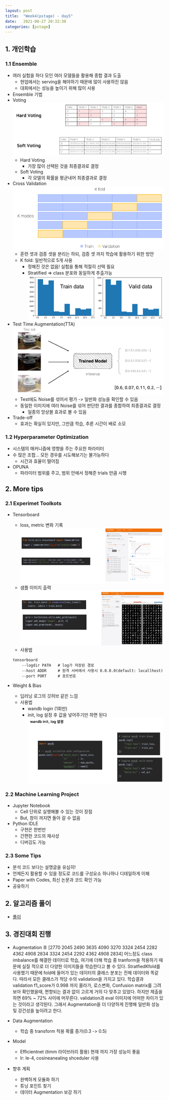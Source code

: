 ```yaml
---
layout: post
title:  "Week4(pstage) - day5"
date:   2021-08-27 20:32:30
categories: [pstage]
---
```


## 1. 개인학습
### 1.1 Ensemble
* 여러 실험을 하다 모인 여러 모델들을 활용해 종합 결과 도출
    * 현업에서는 serving을 해야하기 때문에 많이 사용하진 않음
    * 대회에서는 성능을 높이기 위해 많이 사용
* Ensemble 기법  
* Voting  
    ![](/assets/image/pstage/w4_d5_1.PNG)
    * Hard Voting
        * 가장 많이 선택된 것을 최종결과로 결정
    * Soft Voting
        * 각 모델의 확률을 평균내어 최종결과로 결정
* Cross Validation  
    ![](/assets/image/pstage/w4_d5_2.PNG)
    * 훈련 셋과 검증 셋을 분리는 하되, 검증 셋 까지 학습에 활용하기 위한 방안
    * K fold: 일반적으로 5개 사용
        * 정해진 것은 없음! 실험을 통해 적절히 선택 필요
        * Stratified => class 분포와 동일하게 추출가능  
        ![](/assets/image/pstage/w4_d5_3.PNG)
* Test Time Augmentation(TTA)  
    ![](/assets/image/pstage/w4_d5_4.PNG)
    * Test에도 Noise를 섞어서 평가 -> 일반화 성능을 확인할 수 있음
    * 동일한 이미지에 여러 Noise를 섞어 판단한 결과를 종합하여 최종결과로 결정
        * 일종의 앙상블 효과로 볼 수 있음
* Trade-off
    * 효과는 확실히 있지만, 그만큼 학습, 추론 시간이 배로 소모
### 1.2 Hyperparameter Optimization
* 시스템의 매커니즘에 영향을 주는 주요한 파라미터
* 수 많은 조합... 모든 경우를 시도해보기는 불가능하다
    * 시간과 효율이 떨어짐
* OPUNA
    * 파라미터 범위를 주고, 범위 안에서 정해준 trials 만큼 시행

## 2. More tips
### 2.1 Experimet Toolkots
* Tensorboard
    * loss, metric 변화 기록  
    ![](/assets/image/pstage/w4_d5_5.PNG)
    * 샘플 이미지 출력  
    ![](/assets/image/pstage/w4_d5_6.PNG)
    * 사용법

    ```
    tensorboard
        --logdir PATH   # log가 저장된 경로
        --host ADDR     # 원격 서버에서 사용시 0.0.0.0(default: locallhost)
        --port PORT     # 포트번호
    ```
* Weight & Bias
    * 딥러닝 로그의 깃허브 같은 느낌
    * 사용법
        * wandb login (1회만)
        * init, log 설정 후 값을 넣어주기만 하면 된다  
        ![](/assets/image/pstage/w4_d5_7.PNG)

### 2.2 Machine Learning Project
* Jupyter Notebook
    * Cell 단위로 실행해볼 수 있는 것이 장점
    * But, 창이 꺼지면 돌아 갈 수 없음
* Python IDLE
    * 구현은 한번만
    * 간편한 코드의 재사성
    * 디버깅도 가능

### 2.3 Some Tips
* 분석 코드 보다는 설명글을 유심히!
* 언제든지 활용할 수 있을 정도로 코드를 구성요소 하나하나 디테일하게 이해
* Paper with Codes, 최신 논문과 코드 확인 가능
* 공유하기


## 2. 알고리즘 풀이
* [풀이](https://kyunghyunlim.github.io/algorithm/2021/08/27/BAEK_2178.html)

## 3. 경진대회 진행
* Augmentation 후 [2770 2045 2490 3635 4090 3270 3324 2454 2282 4362 4908 2834 3324 2454 2292 4362 4908 2834] 어느정도 class imbalance를 해결한 데이터로 학습, 여기에 더해 학습 중 tranform을 적용하기 때문에 실질 적으로 더 다양한 이미지들을 학습한다고 볼 수 있다. StratfiedKfold를 사용했기 때문에 fold에 들어가 있는 데이터의 클래스 분포는 전체 데이터와 똑같다. 따라서 모든 클래스가 적당 수의 validation을 가지고 있다. 학습결과 validation f1_score가 0.998 까지 올라가, 로스변화, Confusion matrix를 그려보아 확인했을때, 편향되는 결과 없이 고르게 거의 다 맞추고 있었다. 하지만 제출을 하면 69% ~ 72% 사이에 머무른다. validation과 eval 이미지에 어떠한 차이가 있는 것이라고 생각된다. 그래서 Augmentation을 더 다양하게 진행해 일반화 성능 및 강건성을 높이려고 한다.

* Data Augmentation
    * 학습 중 transform 적용 확률 증가(0.3 -> 0.5)

* Model
    * Efficientnet (timm 라이브러리 활용) 현재 까지 가장 성능이 좋음
    * lr: le-4, cosineanealing shceduler 사용
    
* 향후 계획
    * 완벽하게 모듈화 하기
    * 튜닝 포인트 찾기
    * 데이터 Augmentation 보강 하기